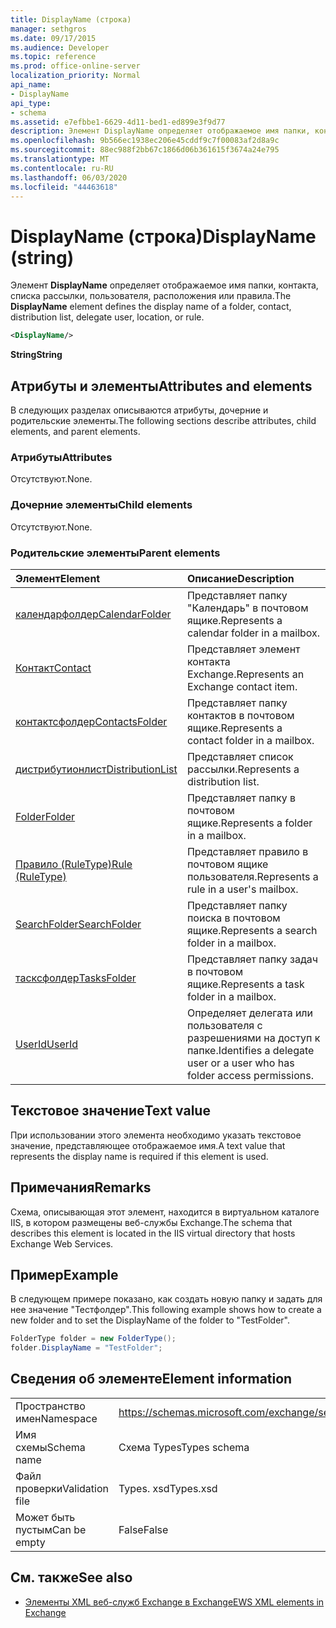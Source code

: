 ```yaml
---
title: DisplayName (строка)
manager: sethgros
ms.date: 09/17/2015
ms.audience: Developer
ms.topic: reference
ms.prod: office-online-server
localization_priority: Normal
api_name:
- DisplayName
api_type:
- schema
ms.assetid: e7efbbe1-6629-4d11-bed1-ed899e3f9d77
description: Элемент DisplayName определяет отображаемое имя папки, контакта, списка рассылки, пользователя, расположения или правила.
ms.openlocfilehash: 9b566ec1938ec206e45cddf9c7f00083af2d8a9c
ms.sourcegitcommit: 88ec988f2bb67c1866d06b361615f3674a24e795
ms.translationtype: MT
ms.contentlocale: ru-RU
ms.lasthandoff: 06/03/2020
ms.locfileid: "44463618"
---
```

# <a name="displayname-string"></a><span data-ttu-id="3ba56-103">DisplayName (строка)</span><span class="sxs-lookup"><span data-stu-id="3ba56-103">DisplayName (string)</span></span>

<span data-ttu-id="3ba56-104">Элемент **DisplayName** определяет отображаемое имя папки, контакта, списка рассылки, пользователя, расположения или правила.</span><span class="sxs-lookup"><span data-stu-id="3ba56-104">The **DisplayName** element defines the display name of a folder, contact, distribution list, delegate user, location, or rule.</span></span> 
  
```XML
<DisplayName/>
```

 <span data-ttu-id="3ba56-105">**String**</span><span class="sxs-lookup"><span data-stu-id="3ba56-105">**String**</span></span>
## <a name="attributes-and-elements"></a><span data-ttu-id="3ba56-106">Атрибуты и элементы</span><span class="sxs-lookup"><span data-stu-id="3ba56-106">Attributes and elements</span></span>

<span data-ttu-id="3ba56-107">В следующих разделах описываются атрибуты, дочерние и родительские элементы.</span><span class="sxs-lookup"><span data-stu-id="3ba56-107">The following sections describe attributes, child elements, and parent elements.</span></span>
  
### <a name="attributes"></a><span data-ttu-id="3ba56-108">Атрибуты</span><span class="sxs-lookup"><span data-stu-id="3ba56-108">Attributes</span></span>

<span data-ttu-id="3ba56-109">Отсутствуют.</span><span class="sxs-lookup"><span data-stu-id="3ba56-109">None.</span></span>
  
### <a name="child-elements"></a><span data-ttu-id="3ba56-110">Дочерние элементы</span><span class="sxs-lookup"><span data-stu-id="3ba56-110">Child elements</span></span>

<span data-ttu-id="3ba56-111">Отсутствуют.</span><span class="sxs-lookup"><span data-stu-id="3ba56-111">None.</span></span>
  
### <a name="parent-elements"></a><span data-ttu-id="3ba56-112">Родительские элементы</span><span class="sxs-lookup"><span data-stu-id="3ba56-112">Parent elements</span></span>

|<span data-ttu-id="3ba56-113">**Элемент**</span><span class="sxs-lookup"><span data-stu-id="3ba56-113">**Element**</span></span>|<span data-ttu-id="3ba56-114">**Описание**</span><span class="sxs-lookup"><span data-stu-id="3ba56-114">**Description**</span></span>|
|:-----|:-----|
|[<span data-ttu-id="3ba56-115">календарфолдер</span><span class="sxs-lookup"><span data-stu-id="3ba56-115">CalendarFolder</span></span>](calendarfolder.md) <br/> |<span data-ttu-id="3ba56-116">Представляет папку "Календарь" в почтовом ящике.</span><span class="sxs-lookup"><span data-stu-id="3ba56-116">Represents a calendar folder in a mailbox.</span></span>  <br/> |
|[<span data-ttu-id="3ba56-117">Контакт</span><span class="sxs-lookup"><span data-stu-id="3ba56-117">Contact</span></span>](contact.md) <br/> |<span data-ttu-id="3ba56-118">Представляет элемент контакта Exchange.</span><span class="sxs-lookup"><span data-stu-id="3ba56-118">Represents an Exchange contact item.</span></span>  <br/> |
|[<span data-ttu-id="3ba56-119">контактсфолдер</span><span class="sxs-lookup"><span data-stu-id="3ba56-119">ContactsFolder</span></span>](contactsfolder.md) <br/> |<span data-ttu-id="3ba56-120">Представляет папку контактов в почтовом ящике.</span><span class="sxs-lookup"><span data-stu-id="3ba56-120">Represents a contact folder in a mailbox.</span></span>  <br/> |
|[<span data-ttu-id="3ba56-121">дистрибутионлист</span><span class="sxs-lookup"><span data-stu-id="3ba56-121">DistributionList</span></span>](distributionlist.md) <br/> |<span data-ttu-id="3ba56-122">Представляет список рассылки.</span><span class="sxs-lookup"><span data-stu-id="3ba56-122">Represents a distribution list.</span></span>  <br/> |
|[<span data-ttu-id="3ba56-123">Folder</span><span class="sxs-lookup"><span data-stu-id="3ba56-123">Folder</span></span>](folder.md) <br/> |<span data-ttu-id="3ba56-124">Представляет папку в почтовом ящике.</span><span class="sxs-lookup"><span data-stu-id="3ba56-124">Represents a folder in a mailbox.</span></span>  <br/> |
|[<span data-ttu-id="3ba56-125">Правило (RuleType)</span><span class="sxs-lookup"><span data-stu-id="3ba56-125">Rule (RuleType)</span></span>](rule-ruletype.md) <br/> |<span data-ttu-id="3ba56-126">Представляет правило в почтовом ящике пользователя.</span><span class="sxs-lookup"><span data-stu-id="3ba56-126">Represents a rule in a user's mailbox.</span></span>  <br/> |
|[<span data-ttu-id="3ba56-127">SearchFolder</span><span class="sxs-lookup"><span data-stu-id="3ba56-127">SearchFolder</span></span>](searchfolder.md) <br/> |<span data-ttu-id="3ba56-128">Представляет папку поиска в почтовом ящике.</span><span class="sxs-lookup"><span data-stu-id="3ba56-128">Represents a search folder in a mailbox.</span></span>  <br/> |
|[<span data-ttu-id="3ba56-129">тасксфолдер</span><span class="sxs-lookup"><span data-stu-id="3ba56-129">TasksFolder</span></span>](tasksfolder.md) <br/> |<span data-ttu-id="3ba56-130">Представляет папку задач в почтовом ящике.</span><span class="sxs-lookup"><span data-stu-id="3ba56-130">Represents a task folder in a mailbox.</span></span>  <br/> |
|[<span data-ttu-id="3ba56-131">UserId</span><span class="sxs-lookup"><span data-stu-id="3ba56-131">UserId</span></span>](userid.md) <br/> |<span data-ttu-id="3ba56-132">Определяет делегата или пользователя с разрешениями на доступ к папке.</span><span class="sxs-lookup"><span data-stu-id="3ba56-132">Identifies a delegate user or a user who has folder access permissions.</span></span>  <br/> |
   
## <a name="text-value"></a><span data-ttu-id="3ba56-133">Текстовое значение</span><span class="sxs-lookup"><span data-stu-id="3ba56-133">Text value</span></span>

<span data-ttu-id="3ba56-134">При использовании этого элемента необходимо указать текстовое значение, представляющее отображаемое имя.</span><span class="sxs-lookup"><span data-stu-id="3ba56-134">A text value that represents the display name is required if this element is used.</span></span>
  
## <a name="remarks"></a><span data-ttu-id="3ba56-135">Примечания</span><span class="sxs-lookup"><span data-stu-id="3ba56-135">Remarks</span></span>

<span data-ttu-id="3ba56-136">Схема, описывающая этот элемент, находится в виртуальном каталоге IIS, в котором размещены веб-службы Exchange.</span><span class="sxs-lookup"><span data-stu-id="3ba56-136">The schema that describes this element is located in the IIS virtual directory that hosts Exchange Web Services.</span></span>
  
## <a name="example"></a><span data-ttu-id="3ba56-137">Пример</span><span class="sxs-lookup"><span data-stu-id="3ba56-137">Example</span></span>

<span data-ttu-id="3ba56-138">В следующем примере показано, как создать новую папку и задать для нее значение "Тестфолдер".</span><span class="sxs-lookup"><span data-stu-id="3ba56-138">This following example shows how to create a new folder and to set the DisplayName of the folder to "TestFolder".</span></span>
  
```cs
FolderType folder = new FolderType();
folder.DisplayName = "TestFolder";
```

## <a name="element-information"></a><span data-ttu-id="3ba56-139">Сведения об элементе</span><span class="sxs-lookup"><span data-stu-id="3ba56-139">Element information</span></span>

|||
|:-----|:-----|
|<span data-ttu-id="3ba56-140">Пространство имен</span><span class="sxs-lookup"><span data-stu-id="3ba56-140">Namespace</span></span>  <br/> |https://schemas.microsoft.com/exchange/services/2006/types  <br/> |
|<span data-ttu-id="3ba56-141">Имя схемы</span><span class="sxs-lookup"><span data-stu-id="3ba56-141">Schema name</span></span>  <br/> |<span data-ttu-id="3ba56-142">Схема Types</span><span class="sxs-lookup"><span data-stu-id="3ba56-142">Types schema</span></span>  <br/> |
|<span data-ttu-id="3ba56-143">Файл проверки</span><span class="sxs-lookup"><span data-stu-id="3ba56-143">Validation file</span></span>  <br/> |<span data-ttu-id="3ba56-144">Types. xsd</span><span class="sxs-lookup"><span data-stu-id="3ba56-144">Types.xsd</span></span>  <br/> |
|<span data-ttu-id="3ba56-145">Может быть пустым</span><span class="sxs-lookup"><span data-stu-id="3ba56-145">Can be empty</span></span>  <br/> |<span data-ttu-id="3ba56-146">False</span><span class="sxs-lookup"><span data-stu-id="3ba56-146">False</span></span>  <br/> |
   
## <a name="see-also"></a><span data-ttu-id="3ba56-147">См. также</span><span class="sxs-lookup"><span data-stu-id="3ba56-147">See also</span></span>

- [<span data-ttu-id="3ba56-148">Элементы XML веб-служб Exchange в Exchange</span><span class="sxs-lookup"><span data-stu-id="3ba56-148">EWS XML elements in Exchange</span></span>](ews-xml-elements-in-exchange.md)


